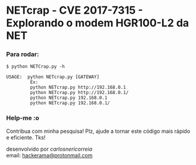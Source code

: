 # NETcrap - CVE 2017-7315 - Explorando o modem HGR100-L2 da NET

<h3>Para rodar:</h3>

	$ python NETCrap.py -h
	
	USAGE:  python NETcrap.py [GATEWAY]
     	 	 Ex:
     		 python NETcrap.py http://192.168.0.1
     	 	 python NETcrap.py http://192.168.0.1/
     	 	 python NETcrap.py 192.168.0.1     
     	 	 python NETcrap.py 192.168.0.1/

<h3>Help-me :o</h3>

Contribua com minha pesquisa! Plz, ajude a tornar este código mais rápido e eficiente. Tks!

desenvolvido por _carlosnericorreia_<br>
email: hackerama@protonmail.com
